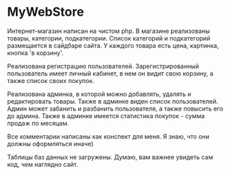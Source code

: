 # MyWebStore

Интернет-магазин написан на чистом php. В магазине реализованы товары, категории, подкатегории. Список категорий и подкатегорий размещается в сайдбаре сайта. У каждого товара есть цена, картинка, кнопка 'в корзину'.

Реализована регистрацию пользователей. Зарегистрированный пользователь имеет личный кабинет, в нем он видит свою корзину, а также список своих покупок.

Реализована админка, в которой можно добавлять, удалять и редактировать товары. Также в админке виден список пользователей. Админ может забанить и разбанить пользователя, а также повысить его до админа. Также в админке имеется статистика покупок - сумма продаж по месяцам.


Все комментарии написаны как конспект для меня. Я знаю, что они должны оформляться иначе)

Таблицы баз данных не загружены. Думаю, вам важнее увидеть сам код, чем наглядно сайт.

